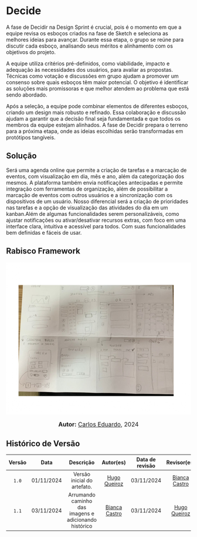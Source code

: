# Decide

A fase de Decidir na Design Sprint é crucial, pois é o momento em que a equipe revisa os esboços criados na fase de Sketch e seleciona as melhores ideias para avançar. Durante essa etapa, o grupo se reúne para discutir cada esboço, analisando seus méritos e alinhamento com os objetivos do projeto.

A equipe utiliza critérios pré-definidos, como viabilidade, impacto e adequação às necessidades dos usuários, para avaliar as propostas. Técnicas como votação e discussões em grupo ajudam a promover um consenso sobre quais esboços têm maior potencial. O objetivo é identificar as soluções mais promissoras e que melhor atendem ao problema que está sendo abordado.

Após a seleção, a equipe pode combinar elementos de diferentes esboços, criando um design mais robusto e refinado. Essa colaboração e discussão ajudam a garantir que a decisão final seja fundamentada e que todos os membros da equipe estejam alinhados. A fase de Decidir prepara o terreno para a próxima etapa, onde as ideias escolhidas serão transformadas em protótipos tangíveis.

## Solução

Será uma agenda online que permite a criação de tarefas e a marcação de eventos, com visualização em dia, mês e ano, além da categorização dos mesmos. A plataforma também envia notificações antecipadas e permite integração com ferramentas de organização, além de possibilitar a marcação de eventos com outros usuários e a sincronização com os dispositivos de um usuário. Nosso diferencial será a criação de prioridades nas tarefas e a opção de visualização das atividades do dia em um kanban.Além de algumas funcionalidades serem personalizáveis, como ajustar notificações ou ativar/desativar recursos extras, com foco em uma interface clara, intuitiva e acessível para todos. Com suas funcionalidades bem definidas e fáceis de usar.

## Rabisco Framework

<div style="text-align: center;">
    <img src="../Assets/design_sprint/decide/rabisco.jpg"  alt="imagem do rabiscoframe" width="850px">
</div>

<font size="3"><p style="text-align: center"><b>Autor:</b>  [Carlos Eduardo](https://github.com/CADU110), 2024</p></font>

## Histórico de Versão

| Versão | Data | Descrição | Autor(es) | Data de revisão | Revisor(es) |
| :-: | :-: | :-: | :-: | :-: | :-: |
| `1.0` | 01/11/2024  | Versão inicial do artefato. | [Hugo Queiroz](https://github.com/melohugo) |03/11/2024  | [Bianca Castro](https://github.com/BiancaPatrocinio7) |
| `1.1` | 03/11/2024  | Arrumando caminho das imagens e adicionando histórico| [Bianca Castro](https://github.com/BiancaPatrocinio7) | 03/11/2024 | [Hugo Queiroz](https://github.com/melohugo) |
